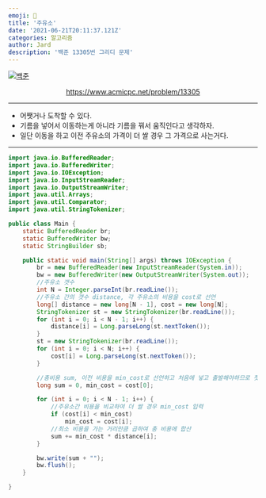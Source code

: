 ```yaml
---
emoji: 🧢
title: '주유소'
date: '2021-06-21T20:11:37.121Z'
categories: 알고리즘
author: Jard
description: '백준 13305번 그리디 문제'
---
```


[![백준](https://d2gd6pc034wcta.cloudfront.net/images/logo@2x.png)](https://www.acmicpc.net/problem/13305)

<div style="text-align:center"><a href="https://www.acmicpc.net/problem/13305">https://www.acmicpc.net/problem/13305</a></div>

---

- 어쨋거나 도착할 수 있다.
- 기름을 넣어서 이동하는게 아니라 기름을 꿔서 움직인다고 생각하자.
- 일단 이동을 하고 이전 주유소의 가격이 더 쌀 경우 그 가격으로 사는거다.

---

```java
import java.io.BufferedReader;
import java.io.BufferedWriter;
import java.io.IOException;
import java.io.InputStreamReader;
import java.io.OutputStreamWriter;
import java.util.Arrays;
import java.util.Comparator;
import java.util.StringTokenizer;

public class Main {
    static BufferedReader br;
    static BufferedWriter bw;
    static StringBuilder sb;

    public static void main(String[] args) throws IOException {
        br = new BufferedReader(new InputStreamReader(System.in));
        bw = new BufferedWriter(new OutputStreamWriter(System.out));
        //주유소 갯수
        int N = Integer.parseInt(br.readLine());
        //주유소 간의 갯수 distance, 각 주유소의 비용을 cost로 선언
        long[] distance = new long[N - 1], cost = new long[N];
        StringTokenizer st = new StringTokenizer(br.readLine());
        for (int i = 0; i < N - 1; i++) {
            distance[i] = Long.parseLong(st.nextToken());
        }
        st = new StringTokenizer(br.readLine());
        for (int i = 0; i < N; i++) {
            cost[i] = Long.parseLong(st.nextToken());
        }

        //총비용 sum, 이전 비용을 min_cost로 선언하고 처음에 넣고 출발해야하므로 첫번째 비용을 넣는다.
        long sum = 0, min_cost = cost[0];

        for (int i = 0; i < N - 1; i++) {
            //주유소간 비용을 비교하여 더 쌀 경우 min_cost 입력
            if (cost[i] < min_cost)
                min_cost = cost[i];
            //최소 비용을 가는 거리만큼 곱하여 총 비용에 합산
            sum += min_cost * distance[i];
        }

        bw.write(sum + "");
        bw.flush();
    }

}
```

